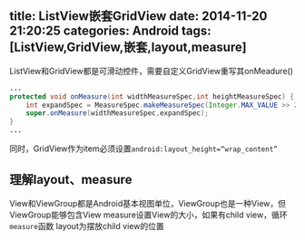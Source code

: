 title: ListView嵌套GridView
date: 2014-11-20 21:20:25
categories: Android
tags: [ListView,GridView,嵌套,layout,measure]
---
ListView和GridView都是可滑动控件，需要自定义GridView重写其onMeadure()
<!--more-->
```java
...
protected void onMeasure(int widthMeasureSpec,int heightMeasureSpec) {
	int expandSpec = MeasureSpec.makeMeasureSpec(Integer.MAX_VALUE >> 2,MeasureSpec.AT_MOST);
	super.onMeasure(widthMeasureSpec,expandSpec);
}
...
```
同时，GridView作为item必须设置`android:layout_height=“wrap_content”`
## 理解layout、measure
View和ViewGroup都是Android基本视图单位，ViewGroup也是一种View，但ViewGroup能够包含View
measure设置View的大小，如果有child view，循环`measure`函数
layout为摆放child view的位置
